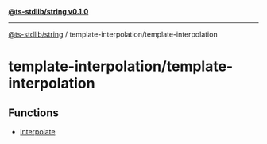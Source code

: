 [**@ts-stdlib/string v0.1.0**](../../README.md)

***

[@ts-stdlib/string](../../README.md) / template-interpolation/template-interpolation

# template-interpolation/template-interpolation

## Functions

- [interpolate](functions/interpolate.md)
